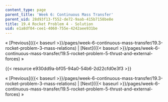 ```yaml
---
content_type: page
parent_title: 'Week 6: Continuous Mass Transfer'
parent_uid: 28d93f13-f552-de72-9aab-415b7158be8e
title: 19.4 Rocket Problem 4 - Solution
uid: e1a8df04-cee1-4060-755e-4242aee931be
---
```


« [Previous]({{< baseurl >}}/pages/week-6-continuous-mass-transfer/19.3-rocket-problem-3-mass-relations) | [Next]({{< baseurl >}}/pages/week-6-continuous-mass-transfer/19.5-rocket-problem-5-thrust-and-external-forces) »

{{< resource e930dd9a-bf05-94a0-54b6-2d22cfd0e3f3 >}}

« [Previous]({{< baseurl >}}/pages/week-6-continuous-mass-transfer/19.3-rocket-problem-3-mass-relations) | [Next]({{< baseurl >}}/pages/week-6-continuous-mass-transfer/19.5-rocket-problem-5-thrust-and-external-forces) »